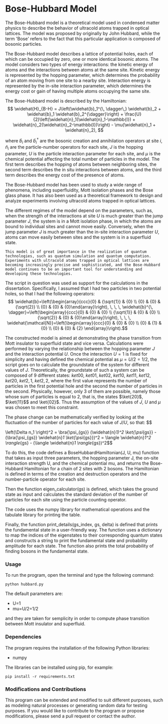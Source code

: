 # Bose-Hubbard Model

The Bose-Hubbard model is a theoretical model used in condensed matter physics to describe the behavior of ultracold atoms trapped in optical lattices. The model was proposed by originally by John Hubbard, while the term 'Bose' refers to the fact that this particular application is composed of bosonic particles.

The Bose-Hubbard model describes a lattice of potential holes, each of which can be occupied by zero, one or more identical bosonic atoms. The model considers two types of energy interactions: the kinetic energy of atoms and the interactions between atoms at the same site. Kinetic energy is represented by the hopping parameter, which determines the probability of an atom moving from one site to a nearby site. Interaction energy is represented by the in-site interaction parameter, which determines the energy cost or gain of having multiple atoms occupying the same site.

The Bose-Hubbard model is described by the Hamiltonian: $$
\widehat{H}_{B-H} = J\left(\widehat{b}_1^{\, \dagger\,} \widehat{b}_2 + \widehat{b}_1 \widehat{b}_2^{\dagger}\right) + \frac{U}{2}\left(\widehat{n}_1(\widehat{n}_1-\mathbb{I}) + \widehat{n}_2(\widehat{n}_2-\mathbb{I})\right) - \mu(\widehat{n}_1 + \widehat{n}_2), $$

where $\widehat{b}_i$ and $\widehat{b}^{\dagger}_i$ are the bosonic creation and annihilation operators at site $i$, $\widehat{n}_i$ are the particle-number operators for each site, $J$ is the hopping parameter, $U$ is the particle interaction parameter for each site, and $\mu$ is the chemical potential affecting the total number of particles in the model. The first term describes the hopping of atoms between neighboring sites, the second term describes the in situ interactions between atoms, and the third term describes the energy cost of the presence of atoms.

The Bose-Hubbard model has been used to study a wide range of phenomena, including superfluidity, Mott isolation phases and the Bose glass phase. It has also been used as a theoretical framework to design and analyze experiments involving ultracold atoms trapped in optical lattices.

The different regimes of the model depend on the parameters, such as, when the strength of the interactions at site $U$ is much greater than the jump parameter $J$, the system is in a Mott isolation phase, in which the atoms are bound to individual sites and cannot move easily. Conversely, when the jump parameter $J$ is much greater than the in-site interaction parameter $U$, atoms can move easily between sites and the system is in a superfluid state.

	This model is of great importance in the realization of quantum technologies, such as quantum simulation and quantum computation. Experiments with ultracold atoms trapped in optical lattices are becoming increasingly precise and sophisticated, and the Bose-Hubbard model continues to be an important tool for understanding and developing these technologies.

The script in question was used as support for the calculations in the dissertation. Specifically, I assumed that I had two particles in two potential holes, so that I had the following operators: $$
\widehat{b}=\left(\begin{array}{ccc}{0} & {\sqrt{1}} & {0} \\ {0} & {0} & {\sqrt{2}} \\   {0} & {0} & {0}\end{array}\right),
\, \, \,
\widehat{b}^{\, \dagger}=\left(\begin{array}{ccc}{0} & {0} & {0} \\ {\sqrt{1}} & {0} & {0} \\ {\sqrt{2}} & {0} & {0}\end{array}\right), \, \, \,
\widehat{\mathcal{N}}=\left(\begin{array}{ccc}{0} & {0} & {0} \\ {0} & {1} & {0}  \\ {0} & {0} & {2} \end{array}\right).$$

The constructed model is aimed at demonstrating the phase transition from Mott insulator to superfluid state and vice versa. Calculations were performed by varying the relationship between the hopping parameter $J$ and the interaction potential $U$. Once the interaction $U=1$ is fixed for simplicity and having defined the chemical potential as $\mu = U/2 = 1/2$, the script goes on to calculate the groundstate of the system for different values of $J$. Theoretically, the groundstate of such a system can be composed of 9 different states: $ket{00}$, $ket{01}$, $ket{02}$, $ket{10}$, $ket{11}$, $ket{12}$, $ket{20}$, $ket{2,1}$, $ket{2,2}$, where the first value represents the number of particles in the first potential hole and the second the number of particles in the second. Physically, however, only 3 of them are possible, namely those whose sum of particles is equal to $2$, that is, the states $\ket{20}$, $\ket{11}$$ and \ket{02}$. Thus the assumption of the values of $J$, $U$ and $\mu$ was chosen to meet this constraint.

The phase change can be mathematically verified by looking at the fluctuation of the number of particles for each value of $J/U$, so that: $$
		
\left(\Delta n_1 \right)^2 = \bra{\psi_{gs}} (\widehat{n}_1)^2 \ket{\psi_{gs}} - (\bra{\psi_{gs}} \widehat{n}_1 \ket{\psi_{gs}})^2 = \langle \widehat{n}_1^2 \rangle_{gs} - (\langle \widehat{n}_1 \rangle_{gs})^2$$

To do this, the code defines a BoseHubbardHamiltonian(J, U, mu) function that takes as input three parameters, the hopping parameter J, the on-site interaction strength U, and the chemical potential mu, and returns the Bose-Hubbard Hamiltonian for a chain of 2 sites with 2 bosons. The Hamiltonian is defined in terms of the creation and destruction operators and the number-particle operator for each site.

Then the function eigen_calculator(gs) is defined, which takes the ground state as input and calculates the standard deviation of the number of particles for each site using the particle counting operator.


The code uses the numpy library for mathematical operations and the tabulate library for printing the table.

Finally, the function print_details(gs_index, gs, delta) is defined that prints the fundamental state in a user-friendly way. The function uses a dictionary to map the indices of the eigenstates to their corresponding quantum states and constructs a string to print the fundamental state and probability amplitude for each state. The function also prints the total probability of finding bosons in the fundamental state.

### Usage
To run the program, open the terminal and type the following command:
```
python hubbard.py
```

The default parameters are:
* U=1
* mu=U/2=1/2

and they are taken for semplicity in order to compute phase transition between Mott insulator and superfluid.

### Dependencies
The program requires the installation of the following Python libraries:

* numpy

The libraries can be installed using pip, for example:
```
pip install -r requirements.txt
```

### Modifications and Contributions
This program can be extended and modified to suit different purposes, such as modeling natural processes or generating random data for testing purposes. If you would like to contribute to the program or propose modifications, please send a pull request or contact the author.